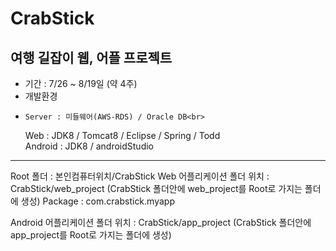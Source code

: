 # CrabStick

여행 길잡이 웹, 어플 프로젝트
-------------------------------------------------------------------------------
- 기간 : 7/26 ~ 8/19일 (약 4주)
- 개발환경
-     Server : 미들웨어(AWS-RDS) / Oracle DB<br>
     Web : JDK8 / Tomcat8 / Eclipse / Spring / Todd<br>
     Android : JDK8 / androidStudio<Br>
--------------------------------------------------------------------------------
Root 폴더 : 본인컴퓨터위치/CrabStick
Web 어플리케이션 폴더 위치 : CrabStick/web_project
(CrabStick 폴더안에 web_project를 Root로 가지는 폴더에 생성)
Package : com.crabstick.myapp

Android 어플리케이션 폴더 위치  : CrabStick/app_project
(CrabStick 폴더안에 app_project를 Root로 가지는 폴더에 생성)
